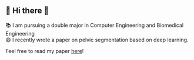 ## 👋 Hi there 👋

<!--
**jmaniii/jmaniii** is a ✨ _special_ ✨ repository because its `README.md` (this file) appears on your GitHub profile.

Here are some ideas to get you started:
-->

📚 I am pursuing a double major in Computer Engineering and Biomedical Engineering  
😄 I recently wrote a paper on pelvic segmentation based on deep learning.  

Feel free to read my paper [here](https://www.nature.com/articles/s41598-024-63093-w)!
